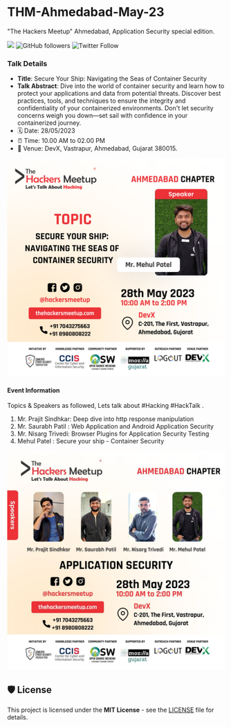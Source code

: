 # THM-Ahmedabad-May-23
"The Hackers Meetup" Ahmedabad, Application Security special edition. 

[![](https://img.shields.io/badge/Mehul-Patel-brightgreen.svg?colorB=00ff00)](https://www.nomadicmehul.com)
![GitHub followers](https://img.shields.io/github/followers/nomadicmehul?style=social)
![Twitter Follow](https://img.shields.io/twitter/follow/nomadicmehul?style=social)

### Talk Details 

* **Title**: Secure Your Ship: Navigating the Seas of Container Security
* **Talk Abstract**: Dive into the world of container security and learn how to protect your applications and data from potential threats. Discover best practices, tools, and techniques to ensure the integrity and confidentiality of your containerized environments. Don't let security concerns weigh you down—set sail with confidence in your containerized journey.
* 🗓️ Date: 28/05/2023
* ⏰ Time: 10.00 AM to 02.00 PM
* 📍 Venue: DevX, Vastrapur, Ahmedabad, Gujarat 380015.

![](Speaker-Mehul.jpeg)

#### Event Information 

Topics & Speakers as followed, Lets talk about #Hacking #HackTalk .
1. Mr. Prajit Sindhkar: Deep dive into http response manipulation 
2. Mr. Saurabh Patil : Web Application and Android Application Security
3. Mr. Nisarg Trivedi: Browser Plugins for Application Security Testing 
4. Mehul Patel : Secure your ship - Container Security 

![](Speaker-Panel.jpeg)



## 🛡️ License

This project is licensed under the **MIT License** - see the [LICENSE](LICENSE) file for details.
